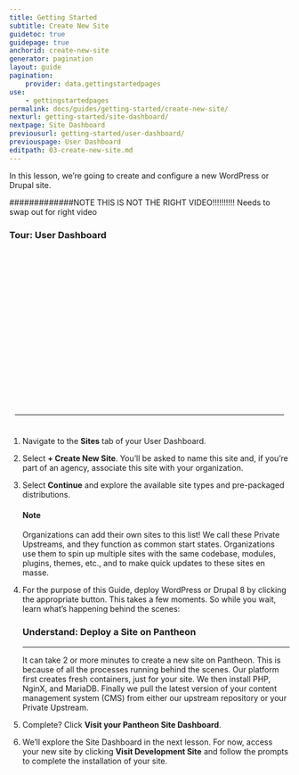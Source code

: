 ```yaml
---
title: Getting Started
subtitle: Create New Site
guidetoc: true
guidepage: true
anchorid: create-new-site
generator: pagination
layout: guide
pagination:
    provider: data.gettingstartedpages
use:
    - gettingstartedpages
permalink: docs/guides/getting-started/create-new-site/
nexturl: getting-started/site-dashboard/
nextpage: Site Dashboard
previousurl: getting-started/user-dashboard/
previouspage: User Dashboard
editpath: 03-create-new-site.md
---
```

In this lesson, we’re going to create and configure a new WordPress or Drupal site.

#############NOTE THIS IS NOT THE RIGHT VIDEO!!!!!!!!!!  Needs to swap out for right video
<div class="panel panel-video" id="accordion">
      <div class="panel-heading panel-video-heading">
        <a class="accordion-toggle panel-video-title collapsed" data-toggle="collapse" data-parent="#accordion" data-proofer-ignore data-target="#user-dashboard-tour"><h3 class="panel-title panel-video-title" style="cursor:pointer;">Tour: User Dashboard</h3></a>
      </div>
    <div id="user-dashboard-tour" class="collapse" style="padding:10px;">
      <script src="//fast.wistia.com/embed/medias/hzsntt6bi2.jsonp" async></script><script src="//fast.wistia.com/assets/external/E-v1.js" async></script><div class="wistia_responsive_padding" style="padding:56.25% 0 0 0;position:relative;"><div class="wistia_responsive_wrapper" style="height:100%;left:0;position:absolute;top:0;width:100%;"><div class="wistia_embed wistia_async_hzsntt6bi2 videoFoam=true" style="height:100%;width:100%">&nbsp;</div></div></div>
    <hr><div markdown="1">
    </div>
    </div>
</div>

1. Navigate to the **Sites** tab of your User Dashboard.

2. Select **+ Create New Site**. You’ll be asked to name this site and, if you’re part of an agency, associate this site with your organization.

3. Select **Continue** and explore the available site types and pre-packaged distributions.

    <div class="alert alert-info">
    <h4 class="info">Note</h4>
    <p>Organizations can add their own sites to this list! We call these Private Upstreams, and they function as common start states. Organizations use them to spin up multiple sites with the same codebase, modules, plugins, themes, etc., and to make quick updates to these sites en masse.
    </p></div>

4. For the purpose of this Guide, deploy WordPress or Drupal 8 by clicking the appropriate button. This takes a few moments. So while you wait, learn what’s happening behind the scenes:

    <div class="panel panel-video" id="accordion">
        <a class="accordion-toggle panel-video-title collapsed" data-toggle="collapse" data-parent="#accordion" data-proofer-ignore data-target="#user-dashboard-tour"><h3 class="panel-title panel-video-title" style="cursor:pointer;">Understand: Deploy a Site on Pantheon</h3></a>
    <hr><div markdown="1"> It can take 2 or more minutes to create a new site on Pantheon. This is because of all the processes running behind the scenes. Our platform first creates fresh containers, just for your site. We then install PHP, NginX, and MariaDB. Finally we pull the latest version of your content management system (CMS) from either our upstream repository or your Private Upstream. 
    </div>
    </div>
</div>

5. Complete? Click **Visit your Pantheon Site Dashboard**.

6. We’ll explore the Site Dashboard in the next lesson. For now, access your new site by clicking **Visit Development Site** and follow the prompts to complete the installation of your site.
